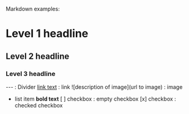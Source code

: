 Markdown examples:

# Level 1 headline

## Level 2 headline

### Level 3 headline

--- : Divider
[link text](https://example.com) : link
![description of image](url to image) : image

- list item
  **bold text**
  [ ] checkbox : empty checkbox
  [x] checkbox : checked checkbox
